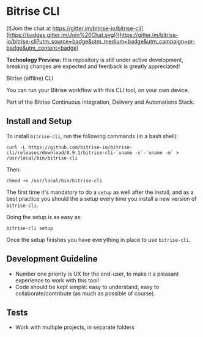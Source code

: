 # Bitrise CLI

[![Join the chat at https://gitter.im/bitrise-io/bitrise-cli](https://badges.gitter.im/Join%20Chat.svg)](https://gitter.im/bitrise-io/bitrise-cli?utm_source=badge&utm_medium=badge&utm_campaign=pr-badge&utm_content=badge)

**Technology Preview:** this repository is still under active development, breaking changes are expected and feedback is greatly appreciated!

Bitrise (offline) CLI

You can run your Bitrise workflow with this CLI tool,
on your own device.

Part of the Bitrise Continuous Integration, Delivery and Automations Stack.


## Install and Setup

To install `bitrise-cli`, run the following commands (in a bash shell):

```
curl -L https://github.com/bitrise-io/bitrise-cli/releases/download/0.9.1/bitrise-cli-`uname -s`-`uname -m` > /usr/local/bin/bitrise-cli
```

Then:

```
chmod +x /usr/local/bin/bitrise-cli
```

The first time it's mandatory to do a `setup` as well after the install,
and as a best practice you should the a setup every time you install a new version of `bitrise-cli`.

Doing the setup is as easy as:

```
bitrise-cli setup
```

Once the setup finishes you have everything in place to use `bitrise-cli`.


## Development Guideline

* Number one priority is UX for the end-user, to make it a pleasant experience to work with this tool!
* Code should be kept simple: easy to understand, easy to collaborate/contribute (as much as possible of course).


## Tests

* Work with multiple projects, in separate folders
